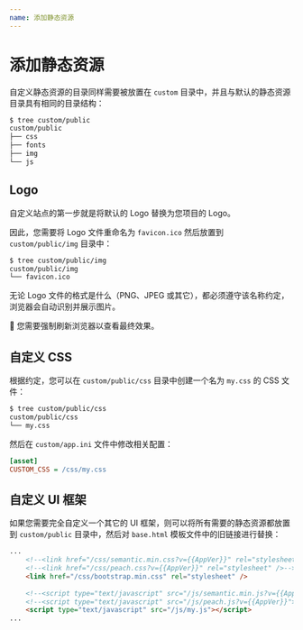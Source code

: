 ```yaml
---
name: 添加静态资源
---
```


# 添加静态资源

自定义静态资源的目录同样需要被放置在 `custom` 目录中，并且与默认的静态资源目录具有相同的目录结构：

```sh
$ tree custom/public
custom/public
├── css
├── fonts
├── img
└── js
```

## Logo

自定义站点的第一步就是将默认的 Logo 替换为您项目的 Logo。

因此，您需要将 Logo 文件重命名为 `favicon.ico` 然后放置到 `custom/public/img` 目录中：

```sh
$ tree custom/public/img
custom/public/img
└── favicon.ico
```

无论 Logo 文件的格式是什么（PNG、JPEG 或其它），都必须遵守该名称约定，浏览器会自动识别并展示图片。

:speech_balloon: 您需要强制刷新浏览器以查看最终效果。 

## 自定义 CSS

根据约定，您可以在 `custom/public/css` 目录中创建一个名为 `my.css` 的 CSS 文件：

```sh
$ tree custom/public/css
custom/public/css
└── my.css
```

然后在 `custom/app.ini` 文件中修改相关配置：

```ini
[asset]
CUSTOM_CSS = /css/my.css
```

## 自定义 UI 框架

如果您需要完全自定义一个其它的 UI 框架，则可以将所有需要的静态资源都放置到 `custom/public` 目录中，然后对 `base.html` 模板文件中的旧链接进行替换：

```html
...
	<!--<link href="/css/semantic.min.css?v={{AppVer}}" rel="stylesheet" />-->
	<!--<link href="/css/peach.css?v={{AppVer}}" rel="stylesheet" />-->
	<link href="/css/bootstrap.min.css" rel="stylesheet" />
	
	<!--<script type="text/javascript" src="/js/semantic.min.js?v={{AppVer}}"></script>-->
	<!--<script type="text/javascript" src="/js/peach.js?v={{AppVer}}"></script>-->
	<script type="text/javascript" src="/js/my.js"></script>
...
```